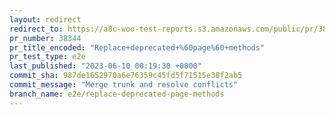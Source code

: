 ```yaml
---
layout: redirect
redirect_to: https://a8c-woo-test-reports.s3.amazonaws.com/public/pr/38344/e2e/index.html
pr_number: 38344
pr_title_encoded: "Replace+deprecated+%60page%60+methods"
pr_test_type: e2e
last_published: "2023-06-10 00:19:30 +0000"
commit_sha: 987de1652970a6e76359c45fd5f71515e38f2ab5
commit_message: "Merge trunk and resolve conflicts"
branch_name: e2e/replace-deprecated-page-methods
---
```

